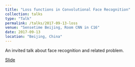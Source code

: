 ```yaml
---
title: "Loss functions in Convolutional Face Recognition"
collection: talks
type: "Talk"
permalink: /talks/2017-09-13-loss
venue: "Sensetime Beijing, Room CNN in C16"
date: 2017-09-13
location: "Beijing, China"
---
```


An invited talk about face recognition and related problem.


[Slide](https://dukechris.github.io/_talks/Loss_functions_in_Convolutional_Face_Recognition.pdf)